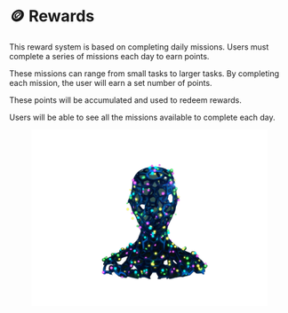 # 🪙 Rewards

This reward system is based on completing daily missions. Users must complete a series of missions each day to earn points.&#x20;

These missions can range from small tasks to larger tasks. By completing each mission, the user will earn a set number of points.&#x20;

These points will be accumulated and used to redeem rewards.

Users will be able to see all the missions available to complete each day.



<figure><img src="../.gitbook/assets/10.png" alt=""><figcaption></figcaption></figure>
